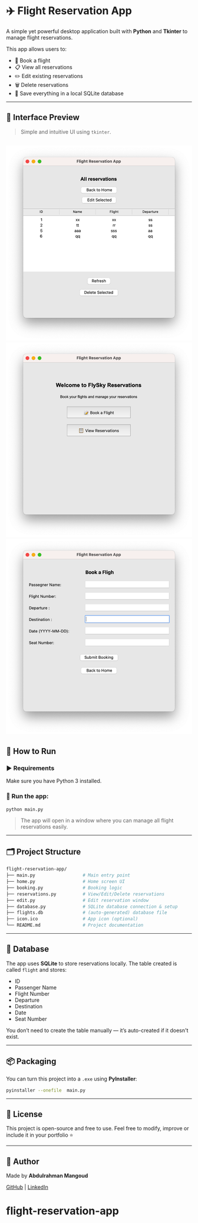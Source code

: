 
# ✈️ Flight Reservation App

A simple yet powerful desktop application built with **Python** and **Tkinter** to manage flight reservations.

This app allows users to:
- 📝 Book a flight
- 📋 View all reservations
- ✏️ Edit existing reservations
- 🗑️ Delete reservations
- 💾 Save everything in a local SQLite database

---

## 📸 Interface Preview

> Simple and intuitive UI using `tkinter`.

![App Screenshot](first.png)
![App Screenshot](second.png)
![App Screenshot](third.png)
---


## 🚀 How to Run

### ▶️ Requirements
Make sure you have Python 3 installed.

### 🧪 Run the app:

```bash
python main.py
````

> The app will open in a window where you can manage all flight reservations easily.

---

## 🗂️ Project Structure

```bash
flight-reservation-app/
├── main.py                  # Main entry point
├── home.py                  # Home screen UI
├── booking.py               # Booking logic
├── reservations.py          # View/Edit/Delete reservations
├── edit.py                  # Edit reservation window
├── database.py              # SQLite database connection & setup
├── flights.db               # (auto-generated) database file
├── icon.ico                 # App icon (optional)
└── README.md                # Project documentation
```

---

## 🧾 Database

The app uses **SQLite** to store reservations locally.
The table created is called `flight` and stores:

* ID
* Passenger Name
* Flight Number
* Departure
* Destination
* Date
* Seat Number

You don’t need to create the table manually — it’s auto-created if it doesn't exist.

---

## 📦 Packaging

You can turn this project into a `.exe` using **PyInstaller**:

```bash
pyinstaller --onefile  main.py
```

---

## 📄 License

This project is open-source and free to use.
Feel free to modify, improve or include it in your portfolio ⭐

---

## 💬 Author

Made by **Abdulrahman Mangoud**

[GitHub](https://github.com/mangoud2005) | [LinkedIn](www.linkedin.com/in/abdulrahman-mangoud-408ab21a5)


# flight-reservation-app
